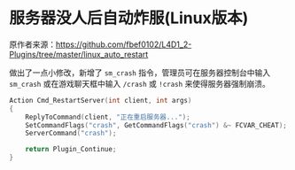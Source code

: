# 服务器没人后自动炸服(Linux版本)



原作者来源：https://github.com/fbef0102/L4D1_2-Plugins/tree/master/linux_auto_restart



做出了一点小修改，新增了 `sm_crash` 指令，管理员可在服务器控制台中输入  `sm_crash` 或在游戏聊天框中输入 `/crash` 或 `!crash` 来使得服务器强制崩溃。

```c
Action Cmd_RestartServer(int client, int args)
{
	ReplyToCommand(client, "正在重启服务器...");
	SetCommandFlags("crash", GetCommandFlags("crash") &~ FCVAR_CHEAT);
	ServerCommand("crash");

	return Plugin_Continue;
}
```

